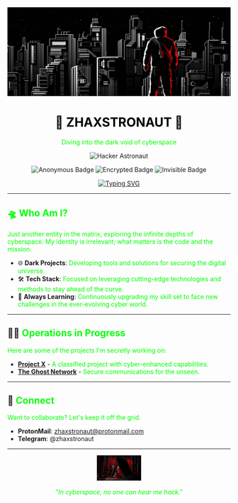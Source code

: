<div align="center">
  <img src="https://github.com/zhaxstronaut/PICT/blob/main/hero7.jpg" alt="Hacker Astronaut Banner" width="100000000" height="200"/>

  <h1><span style="color:#000000;">👾 ZHAXSTRONAUT 🌌</span></h1>
  <p><span style="color:#00ff00;">Diving into the dark void of cyberspace</span></p>
  
  <img src="https://static.vecteezy.com/system/resources/previews/023/005/146/non_2x/astronaut-hacktivist-digital-art-illustration-generative-ai-photo.jpeg" alt="Hacker Astronaut" width="200"/>

  <p>
    <img src="https://img.shields.io/badge/Code-Anonymously-green?style=flat-square" alt="Anonymous Badge"/>
    <img src="https://img.shields.io/badge/Encrypted-100%25-blue?style=flat-square" alt="Encrypted Badge"/>
    <img src="https://img.shields.io/badge/Status-Invisible-lightgrey?style=flat-square" alt="Invisible Badge"/>
  </p>

  <!-- Animated Text -->
[![Typing SVG](https://readme-typing-svg.demolab.com?font=JetBrains+Mono&weight=800&size=21&pause=1000&color=D70A21&center=true&vCenter=true&random=true&width=435&lines=Exploring+the+Cyber+Frontier;Junior+Penetration+Testing;Cyber+Explorer;Script+Kiddies)](https://git.io/typing-svg)
</div>

---

##  <span style="color:#00ff00;">🛸 Who Am I?</span>
<span style="color:#00ff00;">Just another entity in the matrix, exploring the infinite depths of cyberspace. My identity is irrelevant; what matters is the code and the mission.</span>

- 🌐 **Dark Projects**: <span style="color:#00ff00;">Developing tools and solutions for securing the digital universe.</span>
- 🛠️ **Tech Stack**: <span style="color:#00ff00;">Focused on leveraging cutting-edge technologies and methods to stay ahead of the curve.</span>
- 🧩 **Always Learning**: <span style="color:#00ff00;">Continuously upgrading my skill set to face new challenges in the ever-evolving cyber world.</span>

---

## 🕵️‍♂️ <span style="color:#00ff00;">Operations in Progress</span>
<span style="color:#00ff00;">Here are some of the projects I'm secretly working on:</span>

- [**Project X**](https://github.com/yourusername/projectx) - <span style="color:#00ff00;">A classified project with cyber-enhanced capabilities.</span>
- [**The Ghost Network**](https://github.com/yourusername/ghost-network) - <span style="color:#00ff00;">Secure communications for the unseen.</span>

---



## 🔗 <span style="color:#00ff00;">Connect</span>
<span style="color:#00ff00;">Want to collaborate? Let's keep it off the grid.</span>

- **ProtonMail**: zhaxstronaut@protonmail.com
- **Telegram**: @zhaxstronaut
---

<div align="center">
  <img src="https://github.com/zhaxstronaut/PICT/blob/main/dubsnatch.jpg" alt="Cyber Astronaut Footer" width="20%"/>
  <p><span style="color:#00ff00;"><em>"In cyberspace, no one can hear me hack."</em></span></p>
</div>
